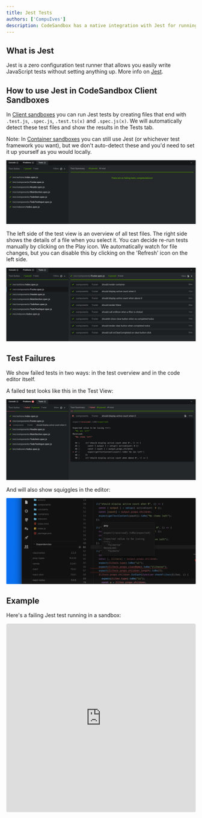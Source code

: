```yaml
---
title: Jest Tests
authors: ['CompuIves']
description: CodeSandbox has a native integration with Jest for running tests.
---
```


## What is Jest

Jest is a zero configuration test runner that allows you easily write JavaScript
tests without setting anything up. More info on [Jest](https://jestjs.io/).

## How to use Jest in CodeSandbox Client Sandboxes

In [Client sandboxes](/docs/environment) you can run Jest tests by creating
files that end with `.test.js`, `.spec.js`, `.test.ts(x)` and `.spec.js(x)`. We
will automatically detect these test files and show the results in the Tests
tab.

Note: In [Container sandboxes](/docs/environment) you can still use Jest (or
whichever test framework you want), but we don't auto-detect these and you'd
need to set it up yourself as you would locally.

![Test Bottom](./images/jest-tests.png)

The left side of the test view is an overview of all test files. The right side
shows the details of a file when you select it. You can decide re-run tests
manually by clicking on the Play icon. We automatically watch for file changes,
but you can disable this by clicking on the 'Refresh' icon on the left side.

![Test Details](./images/jest-details.png)

## Test Failures

We show failed tests in two ways: in the test overview and in the code editor
itself.

A failed test looks like this in the Test View:

![Test Error](./images/jest-error-overview.png)

And will also show squiggles in the editor:

![Test Squiggles](./images/jest-squiggles.png)

## Example

Here's a failing Jest test running in a sandbox:

<iframe src="https://codesandbox.io/embed/n9m2w9q8x0?view=preview" style="width:100%; height:500px; border:0; border-radius: 4px; overflow:hidden;" sandbox="allow-modals allow-forms allow-popups allow-scripts allow-same-origin"></iframe>
